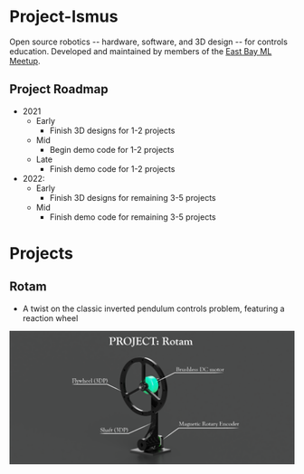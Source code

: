 # Project-Ismus
Open source robotics -- hardware, software, and 3D design -- for controls education. Developed and maintained by members of the [East Bay ML Meetup](https://www.meetup.com/East-Bay-Tri-Valley-Machine-Learning-Meetup/).

## Project Roadmap

- 2021
  - Early
    - Finish 3D designs for 1-2 projects
  - Mid
    - Begin demo code for 1-2 projects
  - Late
    - Finish demo code for 1-2 projects
- 2022: 
  - Early
    - Finish 3D designs for remaining 3-5 projects
  - Mid
    - Finish demo code for remaining 3-5 projects

# Projects

## Rotam

- A twist on the classic inverted pendulum controls problem, featuring a reaction wheel

![](rotam/media/banner.png)
